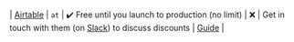 | [Airtable](https://stacker.app/pricing?ref=unly-nrn) | `at` | :heavy_check_mark: Free until you launch to production (no limit) | :x: | Get in touch with them (on [Slack](https://stacker-customers.slack.com)) to discuss discounts | [Guide](../guides/airtable-api/setup-airtable) |
